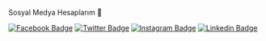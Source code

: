 Sosyal Medya Hesaplarım 👋

[![Facebook Badge](https://img.shields.io/badge/-Facebook-3b5998?style=quare&labelColor=3b5998&logo=Facebook&logoColor=white&link=link)](https://www.facebook.com/mzffrcom) 
[![Twitter Badge](https://img.shields.io/badge/-Twitter-1DA1F2?style=flat-quare&labelColor=1DA1F2&logo=Twitter&logoColor=white&link=link)](https://www.twitter.com/mzffrcom) 
[![Instagram Badge](https://img.shields.io/badge/-Instagram-F56040?style=flat-quare&labelColor=F56040&logo=Instagram&logoColor=white&link=link)](https://www.instagram.com/mzffr67) 
[![Linkedin Badge](https://img.shields.io/badge/-Linkedin-2867B2?style=flat-quare&labelColor=2867B2&logo=Linkedin&logoColor=white&link=link)](https://www.linkedin.com/in/mzffrcom)

<!--
**mzffr67/mzffr67** is a ✨ _special_ ✨ repository because its `README.md` (this file) appears on your GitHub profile.

Here are some ideas to get you started:

- 🔭 I’m currently working on ...
- 🌱 I’m currently learning ...
- 👯 I’m looking to collaborate on ...
- 🤔 I’m looking for help with ...
- 💬 Ask me about ...
- 📫 How to reach me: ...
- 😄 Pronouns: ...
- ⚡ Fun fact: ...
-->
